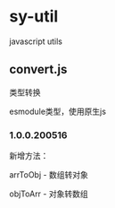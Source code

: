 # sy-util
javascript utils



## convert.js

类型转换

esmodule类型，使用原生js

### 1.0.0.200516

新增方法：

arrToObj - 数组转对象

objToArr - 对象转数组

